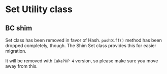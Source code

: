 # Set Utility class

## BC shim
Set class has been removed in favor of Hash. `pushDiff()` method has been dropped completely, though.
The Shim Set class provides this for easier migration.

It will be removed with `CakePHP 4` version, so please make sure you move away from this.
